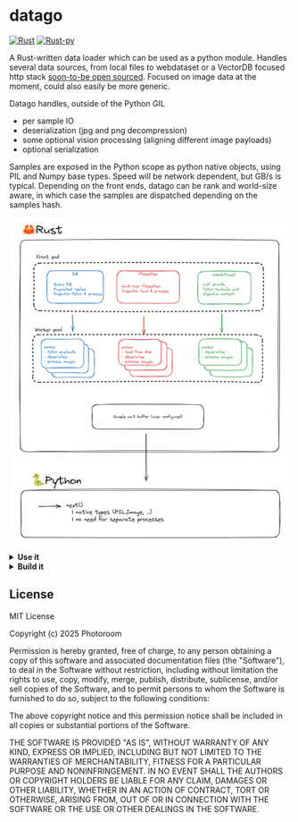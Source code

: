 # datago

[![Rust](https://github.com/Photoroom/datago/actions/workflows/rust.yml/badge.svg)](https://github.com/Photoroom/datago/actions/workflows/rust.yml)
[![Rust-py](https://github.com/Photoroom/datago/actions/workflows/ci-cd.yml/badge.svg)](https://github.com/Photoroom/datago/actions/workflows/ci-cd.yml)

A Rust-written data loader which can be used as a python module. Handles several data sources, from local files to webdataset or a VectorDB focused http stack [soon-to-be open sourced](https://github.com/Photoroom/dataroom). Focused on image data at the moment, could also easily be more generic.

Datago handles, outside of the Python GIL

- per sample IO
- deserialization (jpg and png decompression)
- some optional vision processing (aligning different image payloads)
- optional serialization

Samples are exposed in the Python scope as python native objects, using PIL and Numpy base types. Speed will be network dependent, but GB/s is typical. Depending on the front ends, datago can be rank and world-size aware, in which case the samples are dispatched depending on the samples hash.

![Datago organization](assets/447175851-2277afcb-8abf-4d17-b2db-dae27c6056d0.png)

<details> <summary><strong>Use it</strong></summary>

You can simply install datago with `[uv] pip install datago`

## Use the package from Python
Please note that in all the of the following cases, you can directly get an IterableDataset (torch compatible) with the following code snippet

```python
from dataset import DatagoIterDataset
client_config = {} # See below for examples
datago_dataset = DatagoIterDataset(client_config, return_python_types=True)
```

`return_python_types` enforces that images will be of the PIL.Image sort for instance, being an external binary module should be transparent.

<details> <summary><strong>Dataroom</strong></summary>

```python
from datago import DatagoClient, initialize_logging
import os
import json

# Respects RUST_LOG=INFO env var for setting log level
# If omitted the logger will be initialized when the client starts.
initialize_logging()

config = {
    "source_config": {
        "sources": os.environ.get("DATAROOM_TEST_SOURCE", ""),
        "page_size": 500,
    },
    "limit": 200,
    "rank": 0,
    "world_size": 1,
    "samples_buffer_size": 32,
}

client = DatagoClient(json.dumps(config))

for _ in range(10):
    sample = client.get_sample()
```

Please note that the image buffers will be passed around as raw pointers, see below (we provide python utils to convert to PIL types).

</details><details> <summary><strong>Local files</strong></summary>

To test datago while serving local files (jpg, png, ..), code would look like the following.
**Note that datago serving files with a lot of concurrent threads means that, even if shuffle is not set,
there will be some randomness in the sample ordering.**

```python
from datago import DatagoClient, initialize_logging
import os
import json

# Can also set the log level directly instead of using RUST_LOG env var
initialize_logging(log_level="warn")

config = {
    "source_type": "file",
    "source_config": {
        "root_path": "myPath",
        "shuffle": False, # True if used directly for training
        "rank": 0,
        "world_size": 1,
    },
    "limit": 200,
    "samples_buffer_size": 32,
}

client = DatagoClient(json.dumps(config))

for _ in range(10):
    sample = client.get_sample()
```

</details>


## Match the raw exported buffers with typical python types

See helper functions provided in `raw_types.py`, should be self explanatory. Check python benchmarks for examples. As mentioned above, we also provide a wrapper so that you get a `dataset` directly.

## Logging

We are using the [log](https://docs.rs/log/latest/log/) crate with [env_logger](https://docs.rs/env_logger/latest/env_logger/).
You can set the log level using the RUST_LOG environment variable. E.g. `RUST_LOG=INFO`.

When using the library from Python, `env_logger` will be initialized automatically when creating a `DatagoClient`. There is also a `initialize_logging` function in the `datago` module, which if called before using a client, allows to customize the log level. This only works if RUST_LOG is not set.

</details><details> <summary><strong>Build it</strong></summary>

## Preamble

Just install the rust toolchain via rustup

## [Apple Silicon MacOS only]

If you are using an Apple Silicon Mac OS machine, create a `.cargo/config` file and paste the following:

``` cfg
[target.x86_64-apple-darwin]
rustflags = [
  "-C", "link-arg=-undefined",
  "-C", "link-arg=dynamic_lookup",
]

[target.aarch64-apple-darwin]
rustflags = [
  "-C", "link-arg=-undefined",
  "-C", "link-arg=dynamic_lookup",
]
```

## Build a benchmark CLI

`Cargo run --release --  -h` to get all the information, should be fairly straightforward

## Run the rust test suite

From the datago folder

```bash
cargo test
```

## Generate the python package binaries manually

Build a wheel useable locally

```bash
maturin build -i python3.11 --release --target "x86_64-unknown-linux-gnu"
```

Build a wheel which can be uploaded to pypi or related

- either use a manylinux docker image

- or cross compile using zip

```bash
maturin build -i python3.11 --release --target "x86_64-unknown-linux-gnu" --manylinux 2014 --zig
```

then you can `pip install` from `target/wheels`

## Update the pypi release (maintainers)

Create a new tag and a new release in this repo, a new package will be pushed automatically.

</details>

## License

MIT License

Copyright (c) 2025 Photoroom

Permission is hereby granted, free of charge, to any person obtaining a copy
of this software and associated documentation files (the "Software"), to deal
in the Software without restriction, including without limitation the rights
to use, copy, modify, merge, publish, distribute, sublicense, and/or sell
copies of the Software, and to permit persons to whom the Software is
furnished to do so, subject to the following conditions:

The above copyright notice and this permission notice shall be included in all
copies or substantial portions of the Software.

THE SOFTWARE IS PROVIDED "AS IS", WITHOUT WARRANTY OF ANY KIND, EXPRESS OR
IMPLIED, INCLUDING BUT NOT LIMITED TO THE WARRANTIES OF MERCHANTABILITY,
FITNESS FOR A PARTICULAR PURPOSE AND NONINFRINGEMENT. IN NO EVENT SHALL THE
AUTHORS OR COPYRIGHT HOLDERS BE LIABLE FOR ANY CLAIM, DAMAGES OR OTHER
LIABILITY, WHETHER IN AN ACTION OF CONTRACT, TORT OR OTHERWISE, ARISING FROM,
OUT OF OR IN CONNECTION WITH THE SOFTWARE OR THE USE OR OTHER DEALINGS IN THE
SOFTWARE.
